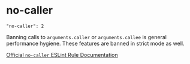 # no-caller

    "no-caller": 2

Banning calls to `arguments.caller` or `arguments.callee` is
general performance hygiene. These features are banned in
strict mode as well.

[Official `no-caller` ESLint Rule Documentation][no-caller-docs]

[no-caller-docs]: https://github.com/eslint/eslint/blob/master/docs/rules/no-caller.md
